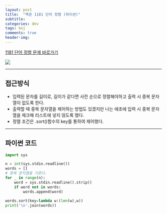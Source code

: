 ```yaml
---
layout: post
title:  "백준 1181 단어 정렬 (파이썬)"
subtitle:   
categories: dev
tags: boj
comments: true
header-img: 
---
```

[1181 단어 정렬 문제 바로가기](https://www.acmicpc.net/problem/1181)   
    
<img src="https://ataraxiady.github.io/assets/img/dev/boj/1181_1.PNG">

---
## 접근방식
- 입력된 문자를 길이로, 길이가 같다면 사전 순으로 정렬해야하고 출력 시 중복 문자열이 없도록 한다.
- 출력할 때 중복 문자열을 제어하는 방법도 있겠지만 나는 애초에 입력 시 중복 문자열을 체크해 리스트에 넣지 않도록 했다.  
- 정렬 조건은 .sort()함수의 key를 통하여 제어했다.

---

## 파이썬 코드
```python
import sys

n = int(sys.stdin.readline())
words = []
# 중복 문자열을 거른다.
for _ in range(n):
    word = sys.stdin.readline().strip()
    if word not in words:
        words.append(word)
        
words.sort(key=lambda w:(len(w),w))
print('\n'.join(words))
```

